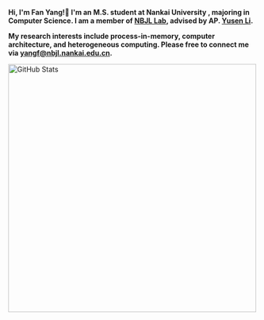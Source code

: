 <strong>Hi, I'm Fan Yang!👋 I'm an M.S. student at Nankai University , majoring in Computer Science. I am a member of [NBJL Lab](https://nbjl.nankai.edu.cn/12126/list.htm), advised by AP. [Yusen Li](https://liyusen-nku.github.io/).

My research interests include process-in-memory, computer architecture, and heterogeneous computing. Please free to connect me via yangf@nbjl.nankai.edu.cn.</strong>



<img width="500px"  alt="GitHub Stats" src="https://github-readme-stats.vercel.app/api?username=XDUFanYang&count_private=true&show_icons=true"/>

